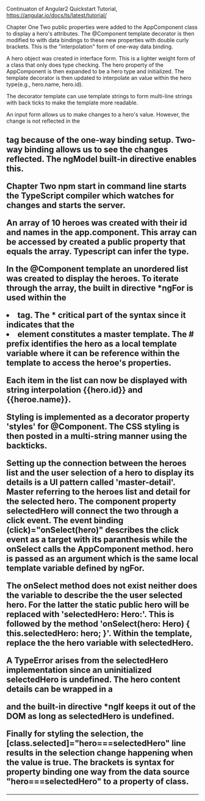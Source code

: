 Continuaton of Angular2 Quickstart Tutorial, 
https://angular.io/docs/ts/latest/tutorial/

Chapter One
Two public properties were added to the AppComponent class to display a hero's
attributes. The @Component template decorator is then modified to with data
bindings to these new properties with double curly brackets. This is the 
"interpolation" form of one-way data binding.

A hero object was created in interface form. This is a lighter weight form of a
class that only does type checking. The hero property of the AppComponent is
then expanded to be a hero type and initialized. The template decorator is then
updated to interpolate an value within the hero type(e.g., hero.name, hero.id).

The decorator template can use template strings to form multi-line strings with
back ticks to make the template more readable.

An input form allows us to make changes to a hero's value. However, the change
is not reflected in the <h2> tag because of the one-way binding setup. Two-way
binding allows us to see the changes reflected. The ngModel built-in directive
enables this.

Chapter Two
npm start in command line starts the TypeScript compiler which watches for 
changes and starts the server.

An array of 10 heroes was created with their id and names in the app.component.
This array can be accessed by created a public property that equals the array.
Typescript can infer the type.

In the @Component template an unordered list was created to display the heroes.
To iterate through the array, the built in directive *ngFor is used within the
<li> tag. The * critical part of the syntax since it indicates that the <li> 
element constitutes a master template. The # prefix identifies the hero as a
local template variable where it can be reference within the template to access
the heroe's properties.

Each item in the list can now be displayed with string interpolation {{hero.id}}
and {{heroe.name}}.

Styling is implemented as a decorator property 'styles' for @Component. The CSS
styling is then posted in a multi-string manner using the backticks.

Setting up the connection between the heroes list and the user selection of a
hero to display its details is a UI pattern called 'master-detail'. Master
referring to the heroes list and detail for the selected hero. The component 
property selectedHero will connect the two through a click event. The event
binding (click)="onSelect(hero)" describes the click event as a target with its
paranthesis while the onSelect calls the AppComponent method. hero is passed as
an argument which is the same local template variable defined by ngFor.

The onSelect method does not exist neither does the variable to describe the
the user selected hero. For the latter the static public hero will be replaced
with 'selectedHero: Hero:'. This is followed by the method 'onSelect(hero: Hero) 
{ this.selectedHero: hero; }'. Within the template, replace the the hero 
variable with selectedHero.

A TypeError arises from the selectedHero implementation since an uninitialized
selectedHero is undefined. The hero content details can be wrapped in a <div>
and the built-in directive *ngIf keeps it out of the DOM as long as selectedHero
is undefined.

Finally for styling the selection, the [class.selected]="hero===selectedHero" 
line results in the selection change happening when the value is true. The
brackets is syntax for property binding one way from the data source
"hero===selectedHero" to a property of class.

********************************************************************************
